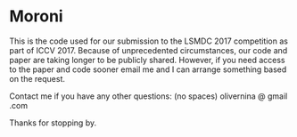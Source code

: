 # Moroni
This is the code used for our submission to the LSMDC 2017 competition as part of ICCV 2017. 
Because of unprecedented circumstances, our code and paper are taking longer to be publicly shared. However, if you need access to the paper and code sooner email me and I can arrange something based on the request.  

Contact me if you have any other questions: (no spaces) olivernina @ gmail .com

Thanks for stopping by.
